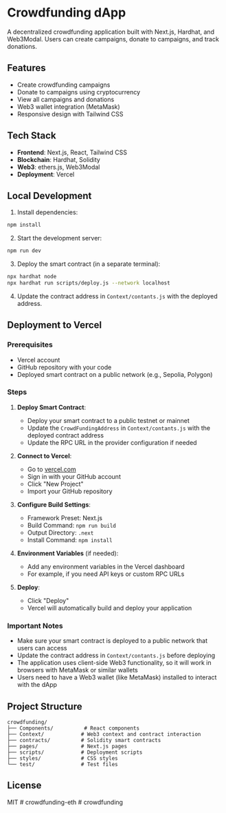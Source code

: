 # Crowdfunding dApp

A decentralized crowdfunding application built with Next.js, Hardhat, and Web3Modal. Users can create campaigns, donate to campaigns, and track donations.

## Features

- Create crowdfunding campaigns
- Donate to campaigns using cryptocurrency
- View all campaigns and donations
- Web3 wallet integration (MetaMask)
- Responsive design with Tailwind CSS

## Tech Stack

- **Frontend**: Next.js, React, Tailwind CSS
- **Blockchain**: Hardhat, Solidity
- **Web3**: ethers.js, Web3Modal
- **Deployment**: Vercel

## Local Development

1. Install dependencies:
```bash
npm install
```

2. Start the development server:
```bash
npm run dev
```

3. Deploy the smart contract (in a separate terminal):
```bash
npx hardhat node
npx hardhat run scripts/deploy.js --network localhost
```

4. Update the contract address in `Context/contants.js` with the deployed address.

## Deployment to Vercel

### Prerequisites
- Vercel account
- GitHub repository with your code
- Deployed smart contract on a public network (e.g., Sepolia, Polygon)

### Steps

1. **Deploy Smart Contract**:
   - Deploy your smart contract to a public testnet or mainnet
   - Update the `CrowdFundingAddress` in `Context/contants.js` with the deployed contract address
   - Update the RPC URL in the provider configuration if needed

2. **Connect to Vercel**:
   - Go to [vercel.com](https://vercel.com)
   - Sign in with your GitHub account
   - Click "New Project"
   - Import your GitHub repository

3. **Configure Build Settings**:
   - Framework Preset: Next.js
   - Build Command: `npm run build`
   - Output Directory: `.next`
   - Install Command: `npm install`

4. **Environment Variables** (if needed):
   - Add any environment variables in the Vercel dashboard
   - For example, if you need API keys or custom RPC URLs

5. **Deploy**:
   - Click "Deploy"
   - Vercel will automatically build and deploy your application

### Important Notes

- Make sure your smart contract is deployed to a public network that users can access
- Update the contract address in `Context/contants.js` before deploying
- The application uses client-side Web3 functionality, so it will work in browsers with MetaMask or similar wallets
- Users need to have a Web3 wallet (like MetaMask) installed to interact with the dApp

## Project Structure

```
crowdfunding/
├── Components/          # React components
├── Context/            # Web3 context and contract interaction
├── contracts/          # Solidity smart contracts
├── pages/              # Next.js pages
├── scripts/            # Deployment scripts
├── styles/             # CSS styles
└── test/               # Test files
```

## License

MIT
#   c r o w d f u n d i n g - e t h  
 #   c r o w d f u n d i n g  
 